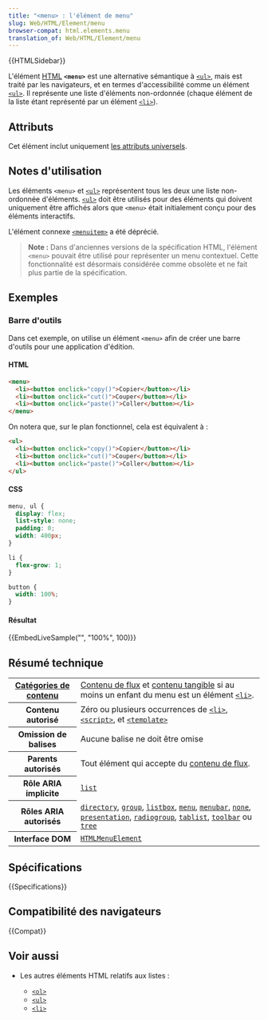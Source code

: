 ```yaml
---
title: "<menu> : l'élément de menu"
slug: Web/HTML/Element/menu
browser-compat: html.elements.menu
translation_of: Web/HTML/Element/menu
---
```


{{HTMLSidebar}}

L'élément [HTML](/fr/docs/Web/HTML) **`<menu>`** est une alternative sémantique à [`<ul>`](/fr/docs/Web/HTML/Element/ul), mais est traité par les navigateurs, et en termes d'accessibilité comme un élément [`<ul>`](/fr/docs/Web/HTML/Element/ul). Il représente une liste d'éléments non-ordonnée (chaque élément de la liste étant représenté par un élément [`<li>`](/fr/docs/Web/HTML/Element/li)).

## Attributs

Cet élément inclut uniquement [les attributs universels](/fr/docs/Web/HTML/Global_attributes).

## Notes d'utilisation

Les éléments `<menu>` et [`<ul>`](/fr/docs/Web/HTML/Element/ul) représentent tous les deux une liste non-ordonnée d'éléments. [`<ul>`](/fr/docs/Web/HTML/Element/ul) doit être utilisés pour des éléments qui doivent uniquement être affichés alors que `<menu>` était initialement conçu pour des éléments interactifs.

L'élément connexe [`<menuitem>`](/fr/docs/Web/HTML/Element/menuitem) a été déprécié.

> **Note :** Dans d'anciennes versions de la spécification HTML, l'élément `<menu>` pouvait être utilisé pour représenter un menu contextuel. Cette fonctionnalité est désormais considérée comme obsolète et ne fait plus partie de la spécification.

## Exemples

### Barre d'outils

Dans cet exemple, on utilise un élément `<menu>` afin de créer une barre d'outils pour une application d'édition.

#### HTML

```html
<menu>
  <li><button onclick="copy()">Copier</button></li>
  <li><button onclick="cut()">Couper</button></li>
  <li><button onclick="paste()">Coller</button></li>
</menu>
```

On notera que, sur le plan fonctionnel, cela est équivalent à&nbsp;:

```html
<ul>
  <li><button onclick="copy()">Copier</button></li>
  <li><button onclick="cut()">Couper</button></li>
  <li><button onclick="paste()">Coller</button></li>
</ul>
```

#### CSS

```css
menu, ul {
  display: flex;
  list-style: none;
  padding: 0;
  width: 400px;
}

li {
  flex-grow: 1;
}

button {
  width: 100%;
}
```

#### Résultat

{{EmbedLiveSample("", "100%", 100)}}

## Résumé technique

<table class="properties">
  <tbody>
    <tr>
      <th scope="row">
        <a href="/fr/docs/Web/Guide/HTML/Content_categories">Catégories de contenu</a>
      </th>
      <td>
        <a href="/fr/docs/Web/Guide/HTML/Content_categories#contenu_de_flux">Contenu de flux</a> et <a href="/fr/docs/Web/Guide/HTML/Content_categories#contenu_tangible">contenu tangible</a> si au moins un enfant du menu est un élément <a href="/fr/docs/Web/HTML/Element/li"><code>&lt;li&gt;</code></a>.
      </td>
    </tr>
    <tr>
      <th scope="row">Contenu autorisé</th>
      <td>Zéro ou plusieurs occurrences de <a href="/fr/docs/Web/HTML/Element/li"><code>&lt;li&gt;</code></a>, <a href="/fr/docs/Web/HTML/Element/script"><code>&lt;script&gt;</code></a>, et <a href="/fr/docs/Web/HTML/Element/template"><code>&lt;template&gt;</code></a>
      </td>
    </tr>
    <tr>
      <th scope="row">Omission de balises</th>
      <td>Aucune balise ne doit être omise</td>
    </tr>
    <tr>
      <th scope="row">Parents autorisés</th>
      <td>
        Tout élément qui accepte du <a href="/fr/docs/Web/Guide/HTML/Content_categories#contenu_de_flux">contenu de flux</a>.
      </td>
    </tr>
    <tr>
      <th scope="row">Rôle ARIA implicite</th>
      <td>
        <a href="/fr/docs/Web/Accessibility/ARIA/Roles/List_role"><code>list</code></a>
      </td>
    </tr>
    <tr>
      <th scope="row">Rôles ARIA autorisés</th>
      <td>
        <a href="https://w3c.github.io/aria/#directory"><code>directory</code></a>, <a href="https://w3c.github.io/aria/#group"><code>group</code></a>, <a href="/fr/docs/Web/Accessibility/ARIA/Roles/listbox_role"><code>listbox</code></a>, <a href="https://w3c.github.io/aria/#menu"><code>menu</code></a>, <a href="https://w3c.github.io/aria/#menubar"><code>menubar</code></a>, <a href="https://w3c.github.io/aria/#none"><code>none</code></a>, <a href="https://w3c.github.io/aria/#presentation"><code>presentation</code></a>, <a href="https://w3c.github.io/aria/#radiogroup"><code>radiogroup</code></a>, <a href="https://w3c.github.io/aria/#tablist"><code>tablist</code></a>, <a href="https://w3c.github.io/aria/#toolbar"><code>toolbar</code></a> ou <a href="https://w3c.github.io/aria/#tree"><code>tree</code></a>
      </td>
    </tr>
    <tr>
      <th scope="row">Interface DOM</th>
      <td><a href="/fr/docs/Web/API/HTMLMenuElement"><code>HTMLMenuElement</code></a></td>
    </tr>
  </tbody>
</table>

## Spécifications

{{Specifications}}

## Compatibilité des navigateurs

{{Compat}}

## Voir aussi

- Les autres éléments HTML relatifs aux listes&nbsp;:

  - [`<ol>`](/fr/docs/Web/HTML/Element/ol)
  - [`<ul>`](/fr/docs/Web/HTML/Element/ul)
  - [`<li>`](/fr/docs/Web/HTML/Element/li)
